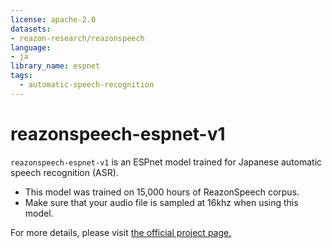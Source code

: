 ```yaml
---
license: apache-2.0
datasets:
- reazon-research/reazonspeech
language:
- ja
library_name: espnet
tags:
  - automatic-speech-recognition
---
```


# reazonspeech-espnet-v1

`reazonspeech-espnet-v1` is an ESPnet model trained for Japanese automatic speech recognition (ASR).

 - This model was trained on 15,000 hours of ReazonSpeech corpus.
 - Make sure that your audio file is sampled at 16khz when using this model.

For more details, please visit [the official project page.](https://research.reazon.jp/projects/ReazonSpeech/)